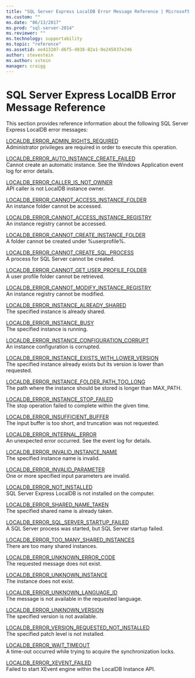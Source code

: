 ```yaml
---
title: "SQL Server Express LocalDB Error Message Reference | Microsoft Docs"
ms.custom: ""
ms.date: "06/13/2017"
ms.prod: "sql-server-2014"
ms.reviewer: ""
ms.technology: supportability
ms.topic: "reference"
ms.assetid: ee413207-d6f5-4938-82a1-0e245037e246
author: stevestein
ms.author: sstein
manager: craigg
---
```

# SQL Server Express LocalDB Error Message Reference
  This section provides reference information about the following SQL Server Express LocalDB error messages:  
  
 [LOCALDB_ERROR_ADMIN_RIGHTS_REQUIRED](localdb-error-admin-rights-required.md)  
 Administrator privileges are required in order to execute this operation.  
  
 [LOCALDB_ERROR_AUTO_INSTANCE_CREATE_FAILED](localdb-error-auto-instance-create-failed.md)  
 Cannot create an automatic instance. See the Windows Application event log for error details.  
  
 [LOCALDB_ERROR_CALLER_IS_NOT_OWNER](localdb-error-caller-is-not-owner.md)  
 API caller is not LocalDB instance owner.  
  
 [LOCALDB_ERROR_CANNOT_ACCESS_INSTANCE_FOLDER](localdb-error-cannot-access-instance-folder.md)  
 An instance folder cannot be accessed.  
  
 [LOCALDB_ERROR_CANNOT_ACCESS_INSTANCE_REGISTRY](localdb-error-cannot-access-instance-registry.md)  
 An instance registry cannot be accessed.  
  
 [LOCALDB_ERROR_CANNOT_CREATE_INSTANCE_FOLDER](localdb-error-cannot-create-instance-folder.md)  
 A folder cannot be created under %userprofile%.  
  
 [LOCALDB_ERROR_CANNOT_CREATE_SQL_PROCESS](localdb-error-cannot-create-sql-process.md)  
 A process for SQL Server cannot be created.  
  
 [LOCALDB_ERROR_CANNOT_GET_USER_PROFILE_FOLDER](localdb-error-cannot-get-user-profile-folder.md)  
 A user profile folder cannot be retrieved.  
  
 [LOCALDB_ERROR_CANNOT_MODIFY_INSTANCE_REGISTRY](localdb-error-cannot-modify-instance-registry.md)  
 An instance registry cannot be modified.  
  
 [LOCALDB_ERROR_INSTANCE_ALREADY_SHARED](localdb-error-instance-already-shared.md)  
 The specified instance is already shared.  
  
 [LOCALDB_ERROR_INSTANCE_BUSY](localdb-error-instance-busy.md)  
 The specified instance is running.  
  
 [LOCALDB_ERROR_INSTANCE_CONFIGURATION_CORRUPT](localdb-error-instance-configuration-corrupt.md)  
 An instance configuration is corrupted.  
  
 [LOCALDB_ERROR_INSTANCE_EXISTS_WITH_LOWER_VERSION](localdb-error-instance-exists-with-lower-version.md)  
 The specified instance already exists but its version is lower than requested.  
  
 [LOCALDB_ERROR_INSTANCE_FOLDER_PATH_TOO_LONG](localdb-error-instance-folder-path-too-long.md)  
 The path where the instance should be stored is longer than MAX_PATH.  
  
 [LOCALDB_ERROR_INSTANCE_STOP_FAILED](localdb-error-instance-stop-failed.md)  
 The stop operation failed to complete within the given time.  
  
 [LOCALDB_ERROR_INSUFFICIENT_BUFFER](localdb-error-insufficient-buffer.md)  
 The input buffer is too short, and truncation was not requested.  
  
 [LOCALDB_ERROR_INTERNAL_ERROR](localdb-error-internal-error.md)  
 An unexpected error occurred. See the event log for details.  
  
 [LOCALDB_ERROR_INVALID_INSTANCE_NAME](localdb-error-invalid-instance-name.md)  
 The specified instance name is invalid.  
  
 [LOCALDB_ERROR_INVALID_PARAMETER](localdb-error-invalid-parameter.md)  
 One or more specified input parameters are invalid.  
  
 [LOCALDB_ERROR_NOT_INSTALLED](localdb-error-not-installed.md)  
 SQL Server Express LocalDB is not installed on the computer.  
  
 [LOCALDB_ERROR_SHARED_NAME_TAKEN](localdb-error-shared-name-taken.md)  
 The specified shared name is already taken.  
  
 [LOCALDB_ERROR_SQL_SERVER_STARTUP_FAILED](localdb-error-sql-server-startup-failed.md)  
 A SQL Server process was started, but SQL Server startup failed.  
  
 [LOCALDB_ERROR_TOO_MANY_SHARED_INSTANCES](localdb-error-too-many-shared-instances.md)  
 There are too many shared instances.  
  
 [LOCALDB_ERROR_UNKNOWN_ERROR_CODE](localdb-error-unknown-error-code.md)  
 The requested message does not exist.  
  
 [LOCALDB_ERROR_UNKNOWN_INSTANCE](localdb-error-unknown-instance.md)  
 The instance does not exist.  
  
 [LOCALDB_ERROR_UNKNOWN_LANGUAGE_ID](localdb-error-unknown-language-id.md)  
 The message is not available in the requested language.  
  
 [LOCALDB_ERROR_UNKNOWN_VERSION](localdb-error-unknown-version.md)  
 The specified version is not available.  
  
 [LOCALDB_ERROR_VERSION_REQUESTED_NOT_INSTALLED](localdb-error-version-requested-not-installed.md)  
 The specified patch level is not installed.  
  
 [LOCALDB_ERROR_WAIT_TIMEOUT](localdb-error-wait-timeout.md)  
 A time-out occurred while trying to acquire the synchronization locks.  
  
 [LOCALDB_ERROR_XEVENT_FAILED](localdb-error-xevent-failed.md)  
 Failed to start XEvent engine within the LocalDB Instance API.  
  
  
